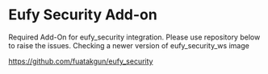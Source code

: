 # Eufy Security Add-on

 Required Add-On for eufy_security integration. Please use repository below to raise the issues. Checking a newer version of  eufy_security_ws image
 
 https://github.com/fuatakgun/eufy_security

